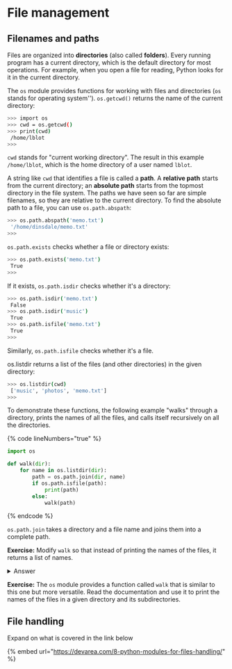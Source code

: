 # File management

## Filenames and paths

Files are organized into **directories** (also called **folders**). Every running program has a current directory, which is the default directory for most operations. For example, when you open a file for reading, Python looks for it in the current directory.

The `os` module provides functions for working with files and directories (`os` stands for operating system''). `os.getcwd()` returns the name of the current directory:

```bash
>>> import os 
>>> cwd = os.getcwd()
>>> print(cwd) 
 /home/lblot
>>>
```

`cwd` stands for "current working directory". The result in this example `/home/lblot`, which is the home directory of a user named `lblot`.

A string like `cwd` that identifies a file is called a **path**. A **relative path** starts from the current directory; an **absolute path** starts from the topmost directory in the file system. The paths we have seen so far are simple filenames, so they are relative to the current directory. To find the absolute path to a file, you can use `os.path.abspath`:

```bash
>>> os.path.abspath('memo.txt')
 '/home/dinsdale/memo.txt' 
>>>
```

`os.path.exists` checks whether a file or directory exists:

```bash
>>> os.path.exists('memo.txt') 
 True 
>>>
```

If it exists, `os.path.isdir` checks whether it's a directory:

```bash
>>> os.path.isdir('memo.txt') 
 False 
>>> os.path.isdir('music')
 True 
>>> os.path.isfile('memo.txt') 
 True 
>>> 
```

Similarly, `os.path.isfile` checks whether it's a file.

&#x20;os.listdir returns a list of the files (and other directories) in the given directory:

```bash
>>> os.listdir(cwd)
 ['music', 'photos', 'memo.txt'] 
>>> 
```

To demonstrate these functions, the following example "walks" through a directory, prints the names of all the files, and calls itself recursively on all the directories.

{% code lineNumbers="true" %}
```python
import os

def walk(dir): 
    for name in os.listdir(dir): 
        path = os.path.join(dir, name)
        if os.path.isfile(path):
            print(path)    
        else:
            walk(path)
```
{% endcode %}

`os.path.join` takes a directory and a file name and joins them into a complete path.

**Exercise:** Modify `walk` so that instead of printing the names of the files, it returns a list of names.&#x20;

<details>

<summary>Answer</summary>



</details>

**Exercise:** The `os` module provides a function called `walk` that is similar to this one but more versatile. Read the documentation and use it to print the names of the files in a given directory and its subdirectories.

## File handling

Expand on what is covered in the link below

{% embed url="https://devarea.com/8-python-modules-for-files-handling/" %}
